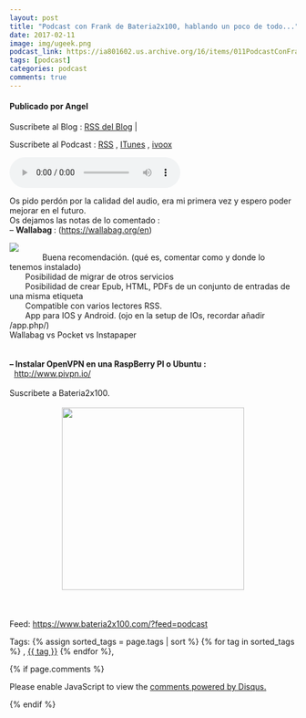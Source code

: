 ```yaml
---
layout: post
title: "Podcast con Frank de Bateria2x100, hablando un poco de todo..."
date: 2017-02-11
image: img/ugeek.png
podcast_link: https://ia801602.us.archive.org/16/items/011PodcastConFrankDeBateria2x100/%23011%20Podcast%20con%20Frank%20de%20Bateria2x100.mp3
tags: [podcast]
categories: podcast
comments: true
---
```

#### Publicado por Angel

Suscribete al Blog :  [RSS del Blog](http://feeds.feedburner.com/uGeekBlog) |

Suscribete al Podcast :  [RSS](http://feeds.feedburner.com/ugeek) , [ITunes](https://itunes.apple.com/us/podcast/ugeek/id1201421866?mt=2) , [ivoox](https://www.ivoox.com/podcast-ugeek_sq_f1383493_1.html)

<audio controls>
  <source src="https://ia801602.us.archive.org/16/items/011PodcastConFrankDeBateria2x100/%23011%20Podcast%20con%20Frank%20de%20Bateria2x100.mp3" type="audio/mpeg">
Your browser does not support the audio element.
</audio>
<!-- ---------------------------------------------------Pon aquí el audio-------------------------------------------------------- -->


Os pido perdón por la calidad del audio, era mi primera vez y espero poder mejorar en el futuro.<br /> Os dejamos las notas de lo comentado :<br /> – <b>Wallabag </b>: (<a href="https://wallabag.org/en">https://wallabag.org/en</a>)<br /><div class="separator" style="clear: both; text-align: left;"><a href="https://3.bp.blogspot.com/-JFRARZczwEA/WJ8CQRlJp9I/AAAAAAAAAaA/AgZI7UGcTPMYehtyozqzVZiSwmZnLAvaQCLcB/s1600/cap1.png" imageanchor="1" style="clear: left; float: left; margin-bottom: 1em; margin-right: 1em;"><img border="0" src="https://3.bp.blogspot.com/-JFRARZczwEA/WJ8CQRlJp9I/AAAAAAAAAaA/AgZI7UGcTPMYehtyozqzVZiSwmZnLAvaQCLcB/s1600/cap1.png" /></a></div><br /> <span style="font-weight: 400;">&nbsp;&nbsp;&nbsp;&nbsp;&nbsp;&nbsp;&nbsp;Buena recomendación. (qué es, comentar como y donde lo tenemos instalado)</span><br /> <span style="font-weight: 400;">&nbsp;&nbsp;&nbsp;&nbsp;&nbsp;&nbsp;&nbsp;Posibilidad de migrar de otros servicios</span><br /> <span style="font-weight: 400;">&nbsp;&nbsp;&nbsp;&nbsp;&nbsp;&nbsp;&nbsp;Posibilidad de crear Epub, HTML, PDFs de un conjunto de entradas de una misma etiqueta</span><br /> <span style="font-weight: 400;">&nbsp;&nbsp;&nbsp;&nbsp;&nbsp;&nbsp;&nbsp;Compatible con varios lectores RSS.</span><br /> <span style="font-weight: 400;">&nbsp;&nbsp;&nbsp;&nbsp;&nbsp;&nbsp;&nbsp;App para IOS y Android. (ojo en la setup de IOs, recordar añadir /app.php/)</span><br /> <span style="font-weight: 400;">Wallabag vs Pocket vs Instapaper</span><br /><br /><br /> <b>– Instalar OpenVPN en una RaspBerry PI o Ubuntu :</b><br /> <span style="font-weight: 400;">&nbsp;</span> <a href="http://www.pivpn.io/"><span style="font-weight: 400;">http://www.pivpn.io/</span></a><br /><br /><span style="font-weight: 400;">Suscribete a Bateria2x100.</span><br /><br /><div class="separator" style="clear: both; text-align: center;"><a href="https://4.bp.blogspot.com/-m6rCfBjEarM/WJ8BXrhMmxI/AAAAAAAAAZw/vvYxctf2IzM1EyPzQgS9dcpytT0ikVyUwCLcB/s1600/Logo_1600x1600.jpg" imageanchor="1" style="margin-left: 1em; margin-right: 1em;"><img border="0" height="320" src="https://4.bp.blogspot.com/-m6rCfBjEarM/WJ8BXrhMmxI/AAAAAAAAAZw/vvYxctf2IzM1EyPzQgS9dcpytT0ikVyUwCLcB/s320/Logo_1600x1600.jpg" width="320" /></a></div><br /><br /><br /><span style="font-weight: 400;">Feed: <a href="https://www.bateria2x100.com/?feed=podcast">https://www.bateria2x100.com/?feed=podcast </a></span>



<!-- TAGS Y COMENTARIOS -->

Tags: {% assign sorted_tags = page.tags | sort %} {% for tag in sorted_tags %} , <span class="tag"><a href="/search#{{ tag }}">{{ tag }}</a></span> {% endfor %},



{% if page.comments %}
<div id="disqus_thread"></div>
<script>

/**
*  RECOMMENDED CONFIGURATION VARIABLES: EDIT AND UNCOMMENT THE SECTION BELOW TO INSERT DYNAMIC VALUES FROM YOUR PLATFORM OR CMS.
*  LEARN WHY DEFINING THESE VARIABLES IS IMPORTANT: https://disqus.com/admin/universalcode/#configuration-variables*/
/*
var disqus_config = function () {
this.page.url = PAGE_URL;  // Replace PAGE_URL with your page's canonical URL variable
this.page.identifier = PAGE_IDENTIFIER; // Replace PAGE_IDENTIFIER with your page's unique identifier variable
};
*/
(function() { // DON'T EDIT BELOW THIS LINE
var d = document, s = d.createElement('script');
s.src = 'https://https-angelbcn-github-io-ugeek.disqus.com/embed.js';
s.setAttribute('data-timestamp', +new Date());
(d.head || d.body).appendChild(s);
})();
</script>
<noscript>Please enable JavaScript to view the <a href="https://disqus.com/?ref_noscript">comments powered by Disqus.</a></noscript>


{% endif %}
